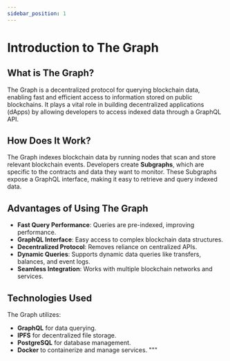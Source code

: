 ```yaml
---
sidebar_position: 1
---
```


# Introduction to The Graph

## What is The Graph?

The Graph is a decentralized protocol for querying blockchain data, enabling fast and efficient access to information stored on public blockchains. It plays a vital role in building decentralized applications (dApps) by allowing developers to access indexed data through a GraphQL API.

## How Does It Work?

The Graph indexes blockchain data by running nodes that scan and store relevant blockchain events. Developers create **Subgraphs**, which are specific to the contracts and data they want to monitor. These Subgraphs expose a GraphQL interface, making it easy to retrieve and query indexed data.

## Advantages of Using The Graph

- **Fast Query Performance**: Queries are pre-indexed, improving performance.
- **GraphQL Interface**: Easy access to complex blockchain data structures.
- **Decentralized Protocol**: Removes reliance on centralized APIs.
- **Dynamic Queries**: Supports dynamic data queries like transfers, balances, and event logs.
- **Seamless Integration**: Works with multiple blockchain networks and services.

## Technologies Used

The Graph utilizes:
- **GraphQL** for data querying.
- **IPFS** for decentralized file storage.
- **PostgreSQL** for database management.
- **Docker** to containerize and manage services.
"""
